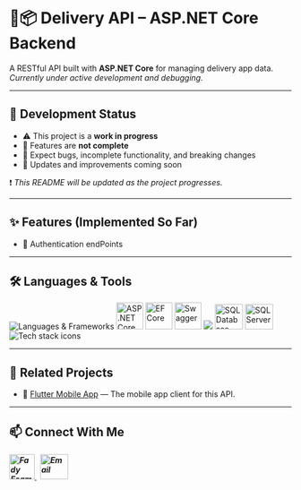 # 🛵📦 Delivery API – ASP.NET Core Backend

A RESTful API built with **ASP.NET Core** for managing delivery app data.  
*Currently under active development and debugging.*

---

## 🚧 Development Status

- ⚠️ This project is a **work in progress**  
- 🚫 Features are **not complete**  
- 🐞 Expect bugs, incomplete functionality, and breaking changes  
- 🔄 Updates and improvements coming soon

❗ *This README will be updated as the project progresses.*

---

## ✨ Features (Implemented So Far)

- 🔐 Authentication endPoints

---

## 🛠️ Languages & Tools
<p align="left"> 
        <img src="https://skillicons.dev/icons?i=cs,dotnet" alt="Languages & Frameworks"/> 
        <img src="https://github.com/user-attachments/assets/fa32ecd8-f181-4041-8783-c52c2a1a2394" alt="ASP .NET Core" width="48" height="48"/> 
        <img src="https://github.com/user-attachments/assets/cca47f88-a1fa-4aeb-b70b-b309e3b19f16" alt="EF Core" width="48" height="48"/> 
        <img src="https://github.com/user-attachments/assets/bed1f933-9788-4ac4-b233-a9986092db48" alt="Swagger" width="48" height="48"/> 
        <img src="https://skillicons.dev/icons?i=postman"/> 
        <img src="https://github.com/user-attachments/assets/7c52a0af-9e04-4cb9-8a08-e492f9ea1ff1" alt="SQL Database" width="50" height="45"/> 
        <img src="https://github.com/user-attachments/assets/92a8f8f5-b9cc-4ca4-88d8-b8ae33106ddb" alt="SQL Server" width="50" height="45"/> 
        <img src="https://skillicons.dev/icons?i=visualstudio,git,github" alt="Tech stack icons"/>
</p>

---

## 🔗 Related Projects

- 📱 [Flutter Mobile App](https://github.com/Fady-Esam/flutter-delivery-app) — The mobile app client for this API.

---

## 📫 Connect With Me
<h5 align="left"> 
<a href="https://www.linkedin.com/in/fady-esam/" target="_blank"> 
  <img src="https://raw.githubusercontent.com/rahuldkjain/github-profile-readme-generator/master/src/images/icons/Social/linked-in-alt.svg" alt="Fady Esam" height="45" width="45" /> 
  </a> 
   &nbsp;
  <a href="mailto:fady.esam.0101@gmail.com" target="_blank"> 
    <img src="https://cdn-icons-png.flaticon.com/512/732/732200.png" alt="Email" height="45" width="50" /> 
</a> 
</h5>




